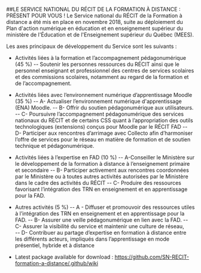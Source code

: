 ##LE SERVICE NATIONAL DU RÉCIT DE LA FORMATION À DISTANCE : PRÉSENT POUR VOUS !
Le Service national du RÉCIT de la Formation à distance a été mis en place en novembre 2018, suite au déploiement du Plan d'action numérique en éducation et en enseignement supérieur du ministère de l'Éducation et de l'Enseignement supérieur du Québec (MEES).

Les axes principaux de développement du Service sont les suivants :
- Activités liées à la formation et l’accompagnement pédagonumérique (45 %)
-- Soutenir les personnes ressources du RÉCIT ainsi que le personnel enseignant et professionnel des centres de services scolaires et des commissions scolaires, notamment au regard de la formation et de l’accompagnement.
- Activités liées avec l’environnement numérique d’apprentissage Moodle (35 %)
-- A- Actualiser l’environnement numérique d'apprentissage (ENA) Moodle. 
-- B- Offrir du soutien pédagonumérique aux utilisateurs.
-- C- Poursuivre l’accompagnement pédagonumérique des services nationaux du RÉCIT et de certains CSS quant à l’appropriation des outils technologiques (extensions) conçus pour Moodle par le RÉCIT FAD
-- D- Participer aux rencontres d’arrimage avec Collecto afin d’harmoniser l’offre de services pour le réseau en matière de formation et de soutien technique et pédagonumérique.

- Activités liées à l’expertise en FAD (10 %)
-- A-Conseiller le Ministère sur le développement de la formation à distance à l’enseignement primaire et secondaire
-- B- Participer activement aux rencontres coordonnées par le Ministère ou à toutes autres activités autorisées par le Ministère dans le cadre des activités du RÉCIT
-- C- Produire des ressources favorisant l’intégration des TRN en enseignement et en apprentissage pour la FAD. 
- Autres activités (5 %)
-- A - Diffuser et promouvoir des ressources utiles à l’intégration des TRN en enseignement et en apprentissage pour la FAD. 
-- B- Assurer une veille pédagonumérique en lien avec la FAD.
-- C- Assurer la visibilité du service et maintenir une culture de réseau,  
-- D- Contribuer au partage d’expertise en formation à distance entre les différents acteurs, impliqués dans l’apprentissage en mode présentiel, hybride et à distance

* Latest package available for download : https://github.com/SN-RECIT-formation-a-distance/.github/wiki
